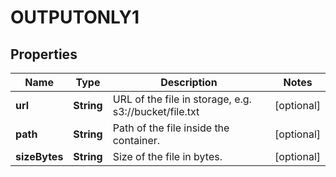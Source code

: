 
# OUTPUTONLY1

## Properties
Name | Type | Description | Notes
------------ | ------------- | ------------- | -------------
**url** | **String** | URL of the file in storage, e.g. s3://bucket/file.txt |  [optional]
**path** | **String** | Path of the file inside the container. |  [optional]
**sizeBytes** | **String** | Size of the file in bytes. |  [optional]



